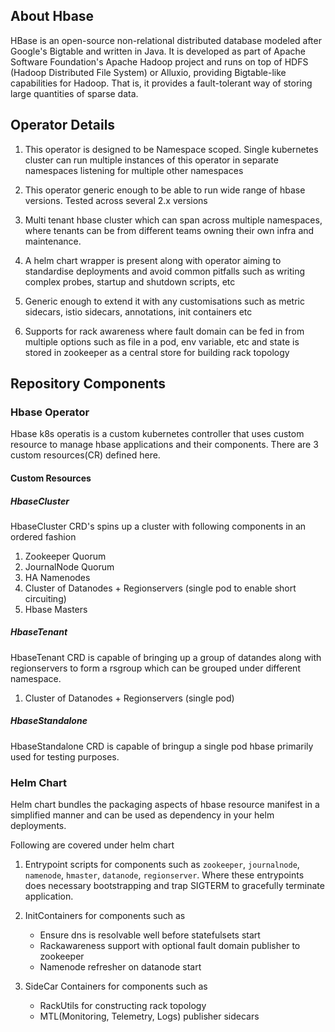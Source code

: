 ## About Hbase

HBase is an open-source non-relational distributed database modeled after Google's Bigtable and written in Java. It is developed as part of Apache Software Foundation's Apache Hadoop project and runs on top of HDFS (Hadoop Distributed File System) or Alluxio, providing Bigtable-like capabilities for Hadoop. That is, it provides a fault-tolerant way of storing large quantities of sparse data.

## Operator Details


1. This operator is designed to be Namespace scoped. Single kubernetes cluster can run multiple instances of this operator in separate namespaces listening for multiple other namespaces

1. This operator generic enough to be able to run wide range of hbase versions. Tested across several 2.x versions

1. Multi tenant hbase cluster which can span across multiple namespaces, where tenants can be from different teams owning their own infra and maintenance.

1. A helm chart wrapper is present along with operator aiming to standardise deployments and avoid common pitfalls such as writing complex probes, startup and shutdown scripts, etc

1. Generic enough to extend it with any customisations such as metric sidecars, istio sidecars, annotations, init containers etc

1. Supports for rack awareness where fault domain can be fed in from multiple options such as file in a pod, env variable, etc and state is stored in zookeeper as a central store for building rack topology

## Repository Components

### Hbase Operator

Hbase k8s operatis is a custom kubernetes controller that uses custom resource to manage hbase applications and their components. There are 3 custom resources(CR) defined here.

#### Custom Resources

##### HbaseCluster

HbaseCluster CRD's spins up a cluster with following components in an ordered fashion

1. Zookeeper Quorum 
1. JournalNode Quorum
1. HA Namenodes
1. Cluster of Datanodes + Regionservers (single pod to enable short circuiting)
1. Hbase Masters

##### HbaseTenant

HbaseTenant CRD is capable of bringing up a group of datandes along with regionservers to form a rsgroup which can be grouped under different namespace. 

1. Cluster of Datanodes + Regionservers (single pod)

##### HbaseStandalone

HbaseStandalone CRD is capable of bringup a single pod hbase primarily used for testing purposes.

### Helm Chart

Helm chart bundles the packaging aspects of hbase resource manifest in a simplified manner and can be used as dependency in your helm deployments.

Following are covered under helm chart

1. Entrypoint scripts for components such as `zookeeper`, `journalnode`, `namenode`, `hmaster`, `datanode`, `regionserver`. Where these entrypoints does necessary bootstrapping and trap SIGTERM to gracefully terminate application.

1. InitContainers for components such as

    * Ensure dns is resolvable well before statefulsets start
    * Rackawareness support with optional fault domain publisher to zookeeper
    * Namenode refresher on datanode start

1. SideCar Containers for components such as

    * RackUtils for constructing rack topology
    * MTL(Monitoring, Telemetry, Logs) publisher sidecars
